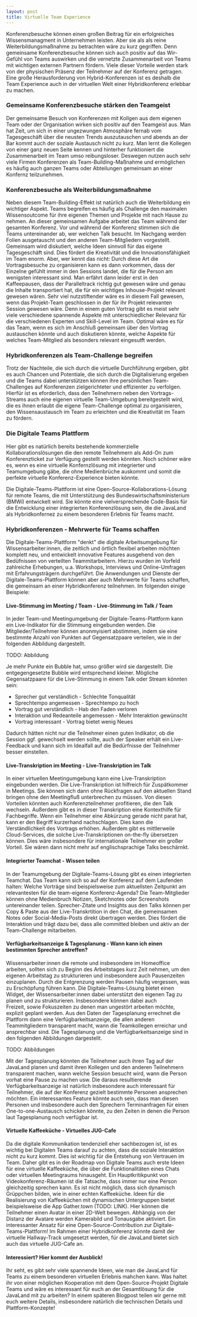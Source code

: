 ```yaml
---
layout: post
title: Virtuelle Team Experience
---
```


Konferenzbesuche können einen großen Beitrag für ein erfolgreiches Wissensmanagment in Unternehmen
leisten. Aber sie als als reine Weiterbildungsmaßnahme zu betrachten wäre zu kurz gegriffen. Denn 
gemeinsame Konferenzbesuche können sich auch
positiv auf das Wir-Gefühl von Teams auswirken und die vernetzte Zusammenarbeit von Teams mit wichtigen externen 
Partnern fördern. Viele dieser Vorteile werden stark von der physischen Präsenz der Teilnehmer auf der Konferenz getragen. 
Eine große Herausforderung von Hybrid-Konferenzen ist es deshalb die Team Experience auch in der virtuellen 
Welt einer Hybridkonferenz erlebbar zu machen.

### Gemeinsame Konferenzbesuche stärken den Teamgeist
Der gemeinsame Besuch von Konferenzen mit Kollgen aus dem eigenen Team oder der Organisation wirken 
sich positiv auf den Teamgeist aus. Man hat Zeit, um sich in einer 
ungezwungen Atmosphäre fernab vom Tagesgeschäft über die neusten Trends auszutauschen und abends
an der Bar kommt auch der soziale Austausch nicht zu kurz. Man lernt die 
Kollegen von einer ganz neuen Seite kennen und hinterher funktioniert die Zusammenarbeit im Team
umso reibungsloser. Deswegen nutzen auch sehr viele Firmen Konferenzen als 
Team-Building-Maßnahme und ermöglichen es häufig auch ganzen Teams oder Abteilungen gemeinsam an 
einer Konfernz teilzunehmen. 

### Konferenzbesuche als Weiterbildungsmaßnahme
Neben diesem Team-Building-Effekt ist natürlich auch die Weiterbildung 
ein wichtiger Aspekt. Teams begreifen es häufig als Challenge den maximalen Wissensoutcome für ihre
eigenen Themen und Projekte mit nach Hause zu nehmen. An dieser gemeinsamen Aufgabe arbeitet das 
Team während der gesamten Konferenz. Vor und während der Konferenz stimmen sich die Teams 
untereinander ab, wer welchen Talk besucht. Im Nachgang werden Folien ausgetauscht und
den anderen Team-Mitgliedern vorgestellt. Gemeinsam wird diskutiert, welche Ideen sinnvoll für das 
eigene Tagesgeschäft sind. Dies fördert die Kreativität und die Innovationsfähigkeit im Team enorm.
Aber, wer kennt das nicht: Durch diese Art die Vortragsbesuche zu organisieren kann es dann vorkommen, 
dass der Einzelne gefühlt immer 
in den Sessions landet, die für die Person am wenigsten interessant sind. Man erfährt dann 
leider erst in den Kaffeepausen, dass der Paralleltrack
richtig gut gewesen wäre und genau die Inhalte transportiert hat, die für ein wichtiges 
Inhouse-Projekt relevant gewesen wären. Sehr viel nutzstiftender wäre es in diesem Fall gewesen, 
wenn das Projekt-Team geschlossen in der für ihr Projekt relevanten Session gewesen wäre. Denn in 
einem guten Vortrag gibt es meist sehr viele verschiedene spannende Aspekte mit unterschiedlicher 
Relevanz für die verschiedenen Experten und Skill-Level im Team. Optimal wäre es für 
das Team, wenn es sich im Anschluß gemeinsam über den Vortrag austauschen könnte und auch 
diskutieren könnte, welche Aspekte für welches Team-Mitglied als besonders relevant eingesutft 
werden.

### Hybridkonferenzen als Team-Challenge begreifen
Trotz der Nachteile, die sich durch die virtuelle Durchführung ergeben, gibt es auch Chancen und 
Potentiale, die sich durch die Digitalisierung ergeben und die Teams dabei unterstützen können 
ihre persönlichen Team-Challenges auf Konferenzen zielgerichteter und effizienter zu verfolgen. 
Hierfür ist es eforderlich, dass den Teilnehmern neben den  Vortrags-Streams
auch eine eigenen virtuelle Team-Umgebung bereitgestellt wird, die es ihnen erlaubt die 
 eigene Team-Challenge 
optimal zu organisieren, den Wissensaustausch im Team zu erleichten und die Kreativität im Team zu fördern.

### Die Digitale Teams Plattform 
Hier gibt es natürlich bereits bestehende kommerzielle Kollaborationslösungen die den remote Teilnehmern
als Add-On zum Konferenzticket zur Verfügung gestellt werden könnten. Noch schöner wäre es, wenn es 
eine virtuelle Konfernzlösung mit integrierter und Teamumgebung gäbe, die ohne Medienbrüche 
auskommt und somit die perfekte virtuelle Konferenz-Experience bieten könnte. 

Die Digitale-Teams-Plattform ist eine Open-Source-Kollaborations-Lösung für remote 
                                      Teams, die mit Unterstützung des Bundeswirtschaftsministerium (BMWi) entwickelt wird. Sie könnte
eine vielversprechende Code-Basis für die Entwicklung einer integrierten Konferenzlösung sein, die die JavaLand als 
Hybridkonfernez zu einem besonderen Erlebnis für Teams macht.

### Hybridkonferenzen - Mehrwerte für Teams schaffen
Die Digitale-Teams-Plattform "denkt" die digitale Arbeitsumgebung für Wissensarbeiter:innen, die 
zeitlich und örtlich flexibel arbeiten möchten komplett neu, und entwickelt innovative Features ausgehend von den 
Bedüfnissen von verteilten Teammitarbeitern.  Hierzu  wurden im Vorfeld zahlreiche Erhebungen, 
u.a. Workshops, Interviews und Online-Umfragen mit Erfahrungsträgern
durchgeführt. Die Anwendungen und Dienste der Digitale-Teams-Plattform können aber auch Mehrwerte für 
Teams schaffen, die gemeinsam an einer Hybridkonferenz teilnehmen. Im folgenden einige Beispiele:

#### Live-Stimmung im Meeting / Team - Live-Stimmung im Talk / Team
In jeder Team-und Meetingumgebung der Digitale-Teams-Plattform kann ein Live-Indikator für die 
Stimmung eingebunden werden. Die Mitglieder/Teilnehmer können anonmyisiert abstimmen, indem sie eine 
bestimmte Anzahl von Punkten auf Gegensatzpaare verteilen, wie in der folgenden 
Abbildung dargestellt. 

TODO: Abbildung

Je mehr Punkte ein Bubble hat, umso größer wird sie dargestellt. Die 
entgegengesetzte Bubble wird entsprechend kleiner.
Mögliche Gegensatzpaare für die Live-Stimmung in einem Talk oder Stream könnten sein:

* Sprecher gut verständlich - Schlechte Tonqualität
* Sprechtempo angemessen - Sprechtempo zu hoch
* Vortrag gut verständlich - Hab den Faden verloren
* Interaktion und Redeanteile angemessen - Mehr Interaktion gewünscht
* Vortrag interessant - Vortrag bietet wenig Neues

Dadurch hätten nicht nur die Teilnehmer einen guten Indikator, ob die Session ggf. gewechselt werden 
sollte, auch der Speaker erhält ein Live-Feedback und kann sich im Idealfall auf die Bedürfnisse der
Teilnehmer besser einstellen.

#### Live-Transkription im Meeting - Live-Transkription im Talk
In einer virtuellen Meetingumgebung kann eine Live-Transkription eingebunden werden. Die 
Live-Transkription ist hilfreich für Zuspätkommer in Meetings. Sie können sich dann ohne Rückfragen
auf den aktuellen Stand bringen ohne den Meetingfluß unterbrechen zu müssen. Von diesen Vorteilen
könnten auch Konferenzteilnehmer profitieren, die den Talk wechseln. Außerdem gibt es in dieser
Transkription eine Kontexthilfe für Fachbegriffe. Wenn ein Teilnehmer eine Abkürzung gerade nicht 
parat hat, kann er den Begriff kurzerhand nachschlagen. Dies kann die Verständlichkeit des Vortrags
erhöhen. Außerdem gibt es mittlerweile Cloud-Services, die solche Live-Transkriptionen on-the-fly
übersetzen können. Dies wäre insbesondere für internationale Teilnehmer ein großer Vorteil. Sie 
wären dann nicht mehr auf englischsprachige Talks beschärnkt. 


#### Integrierter Teamchat - Wissen teilen
In der Teamumgebung der Digitale-Teams-Lösung gibt es einen integrierten Teamchat. Das Team kann sich
so auf der Konferenz auf dem Laufenden halten: Welche Vorträge sind beispielsweise zum aktuellsten 
Zeitpunkt am
relevantesten für die team-eigene Konferenz-Agenda? Die Team-Mitglieder können ohne
Medienbruch Notizen, Sketchnotes oder Screenshots untereinander teilen. Sprecher-Zitate und Insights
aus den Talks 
können per Copy & Paste aus der Live-Transkrtition in den Chat, die gemeinsamen Notes oder 
Social-Media-Posts direkt übertragen werden. Dies fördert die Interaktion und trägt dazu bei, dass alle 
committed bleiben und aktiv an der Team-Challenge mitarbeiten.


#### Verfügbarkeitsanzeige & Tagesplanung - Wann kann ich einen bestimmten Sprecher antreffen?
Wissensarbeiter:innen die remote und insbesondere im Homeoffice arbeiten, sollten sich zu Beginn des 
Arbeitstages kurz Zeit nehmen, um den eigenen Arbeitstag zu strukturieren und insbesondere auch
Pausenzeiten einzuplanen. Durch die Entgrenzung werden Pausen häufig vergessen, was zu Erschöpfung
führen kann. Die Digitale-Teams-Lösung bietet einen Widget, der Wissensarbeiter:innen dabei 
unterstützt den eigenen Tag zu planen und zu strukturieren. Insbesondere können dabei auch  
Freizeit, sowie Fokuszeiten zu denen man ungestört arbeiten möchte, explizit geplant werden. Aus
den Daten der Tagesplanung errechnet die Plattform dann eine Verfügbarkeitsanzeige, die allen 
anderen Teammitgliedern transparent macht, wann die Teamkollegen erreichar und ansprechbar sind. Die
Tagesplanung und die Verfügbarkeitsanzeige sind in den folgenden Abbildungen dargestellt.

TODO: Abbildungen

Mit der Tagesplanung könnten die Teilnehmer auch ihren Tag auf der JavaLand planen und damit ihren 
Kollegen und den anderen Teilnehmern transparent machen, wann welche Session besucht wird, wann die
Person vorhat eine Pause zu machen usw. Die daraus resultierende Verfügbarkeitsanzeige ist natürlich 
insbesondere auch interessant für Teilnehmer, die auf der Konferenz gezielt bestimmte Personen ansprechen
möchten. Ein interessantes Feature könnte auch sein, dass man diesen Personen und insbesondere auch den Sprechern
Terminanfragen für einen One-to-one-Austausch schicken könnte, zu den Zeiten in denen die Person laut Tagesplanung
noch verfügbar ist.

#### Virtuelle Kaffeeküche - Virtuelles JUG-Cafe 
Da die digitale Kommunikation tendenziell eher sachbezogen ist, ist es wichtig bei Digitalen Teams
darauf zu achten, dass die soziale Interaktion nicht zu kurz kommt. Dies ist wichtig für die 
Entstehung von Vertrauen im Team. Daher gibt es in der Roadmap von Digitale Teams
auch erste Ideen für eine virtuelle Kaffeeküche, die über die Funktionalitäten eines Chats oder 
virtuellen Meetingraums hinausgeht. Ein Hauptkritikpunkt von Videokonferenz-Räumen ist die Tatsache,
dass immer nur eine Person gleichzeitig sprechen kann. Es ist nicht möglich, dass sich dynamisch
Grüppchen bilden, wie in einer echten Kaffeeküche. Ideen für die Realisierung von Kaffeeküchen mit 
dynamischen Untergruppen bietet beispielsweise die App Gather.town (TODO: LINK). Hier können die Teilnehmer einen
Avatar in einer 2D-Welt bewegen. Abhängig von der Distanz der Avatare werden Kamerabild und Tonausgabe 
aktiviert. Ein interessanter Ansatz für eine Open-Source-Contribution zur Digitale-Teams-Plattform! 
Im Rahmen einer Hybridkonferenz könnte damit der virtuelle Hallway-Track umgesetzt werden, für die 
JavaLand bietet sich auch das virtuelle JUG-Cafe an.


#### Interessiert? Hier kommt der Ausblick!
Ihr seht, es gibt sehr viele spannende Ideen, wie man die JavaLand für Teams zu einem besonderen
virtuellen Erlebnis mahchen kann. Was haltet ihr von einer möglichen Kooperation mit dem Open-Source-Projekt 
Digitale Teams und wäre es interessant für euch an der Gesamtlösung für die JavaLand mit zu arbeiten?
In einem späteren Blogpost teilen wir gerne mit euch weitere Details, insbesondere natürlich die 
technischen Details und Plattform-Konzepte! 



 
 







